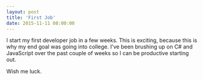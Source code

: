 ```yaml
---
layout: post
title: 'First Job'
date: 2015-11-11 08:00:00
---
```


I start my first developer job in a few weeks. This is exciting, because this is why my end goal was going into college. I've been brushing up on C# and JavaScript over the past couple of weeks so I can be productive starting out.

Wish me luck.